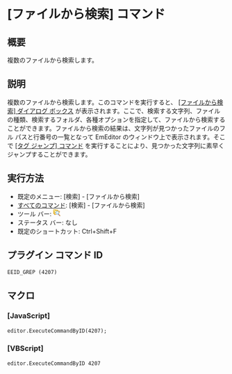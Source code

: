# \[ファイルから検索\] コマンド

## 概要

複数のファイルから検索します。

## 説明

複数のファイルから検索します。このコマンドを実行すると、 [\[ファイルから検索\] ダイアログ ボックス](../../dlg/find_in_files/index) が表示されます。ここで、検索する文字列、ファイルの種類、検索するフォルダ、各種オプションを指定して、ファイルから検索することができます。ファイルから検索の結果は、文字列が見つかったファイルのフル
パスと行番号の一覧となって EmEditor のウィンドウ上で表示されます。そこで [\[タグ ジャンプ\] コマンド](../edit/tag_jump) を実行することにより、見つかった文字列に素早くジャンプすることができます。

## 実行方法

- 既定のメニュー: \[検索\] \- \[ファイルから検索\]
- [すべてのコマンド](../../glossary/allcommands): \[検索\] \- \[ファイルから検索\]
- ツール バー: ![](../../images/grep.gif)
- ステータス バー: なし
- 既定のショートカット: Ctrl+Shift+F

## プラグイン コマンド ID

```
EEID_GREP (4207)
```

## マクロ

### \[JavaScript\]

```
editor.ExecuteCommandByID(4207);
```

### \[VBScript\]

```
editor.ExecuteCommandByID 4207
```
